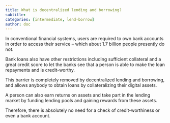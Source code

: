 ```yaml
---
title: What is decentralized lending and borrowing?
subtitle: 
categories: [intermediate, lend-borrow]
author: doc
---
```


In conventional financial systems, users are required to own bank accounts in order to access their service – which about 1.7 billion people presently do not. 

Bank loans also have other restrictions including sufficient collateral and a great credit score to let the banks see that a person is able to make the loan repayments and is credit-worthy.

This barrier is completely removed by decentralized lending and borrowing, and allows anybody to obtain loans by collateralizing their digital assets. 

A person can also earn returns on assets and take part in the lending market by funding lending pools and gaining rewards from these assets. 

Therefore, there is absolutely no need for a check of credit-worthiness or even a bank account.
